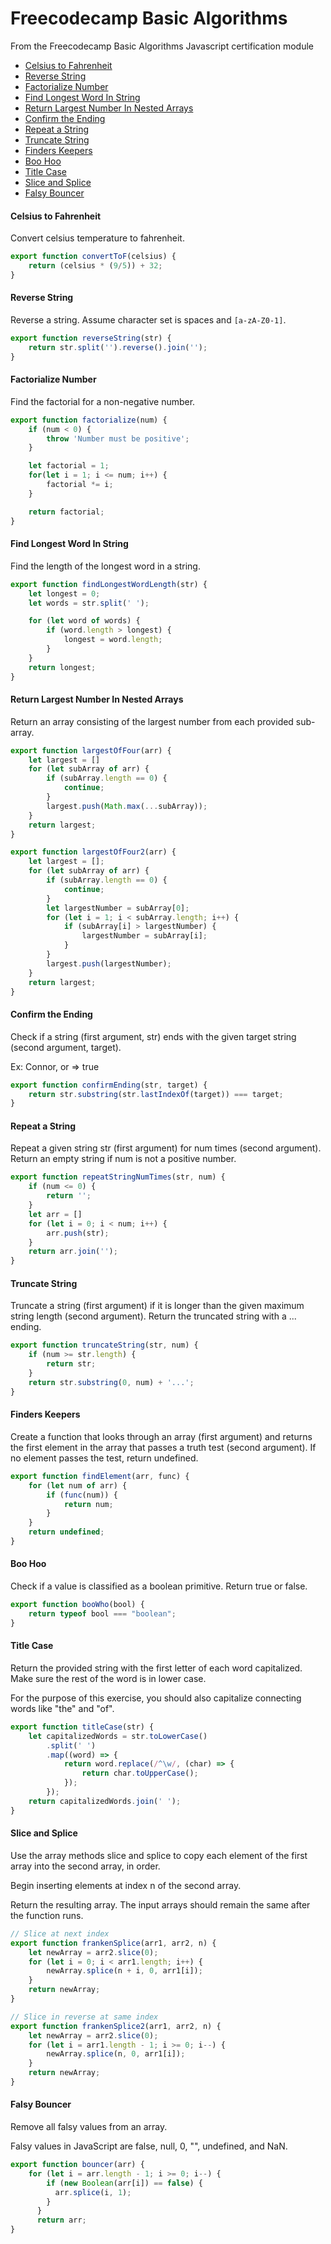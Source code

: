 <!-- markdownlint-disable MD001 -->

# Freecodecamp Basic Algorithms

From the Freecodecamp Basic Algorithms Javascript certification module

- [Celsius to Fahrenheit](#celsius-to-fahrenheit)
- [Reverse String](#reverse-string)
- [Factorialize Number](#factorialize-number)
- [Find Longest Word In String](#find-longest-word-in-string)
- [Return Largest Number In Nested Arrays](#return-largest-number-in-nested-arrays)
- [Confirm the Ending](#confirm-the-ending)
- [Repeat a String](#repeat-a-string)
- [Truncate String](#truncate-string)
- [Finders Keepers](#finders-keepers)
- [Boo Hoo](#boo-hoo)
- [Title Case](#title-case)
- [Slice and Splice](#slice-and-splice)
- [Falsy Bouncer](#falsy-bouncer)

#### Celsius to Fahrenheit

Convert celsius temperature to fahrenheit.

```javascript
export function convertToF(celsius) {
    return (celsius * (9/5)) + 32;
}
```

#### Reverse String

Reverse a string. Assume character set is spaces and `[a-zA-Z0-1]`.

```javascript
export function reverseString(str) {
    return str.split('').reverse().join('');
}
```

#### Factorialize Number

Find the factorial for a non-negative number.

```javascript
export function factorialize(num) {
    if (num < 0) {
        throw 'Number must be positive';
    }

    let factorial = 1;
    for(let i = 1; i <= num; i++) {
        factorial *= i;
    }

    return factorial;
}
```

#### Find Longest Word In String

Find the length of the longest word in a string.

```javascript
export function findLongestWordLength(str) {
    let longest = 0;
    let words = str.split(' ');

    for (let word of words) {
        if (word.length > longest) {
            longest = word.length;
        }
    }
    return longest;
}
```

#### Return Largest Number In Nested Arrays

Return an array consisting of the largest number from each provided sub-array.

```javascript
export function largestOfFour(arr) {
    let largest = []
    for (let subArray of arr) {
        if (subArray.length == 0) {
            continue;
        }
        largest.push(Math.max(...subArray));
    }
    return largest;
}

export function largestOfFour2(arr) {
    let largest = [];
    for (let subArray of arr) {
        if (subArray.length == 0) {
            continue;
        }
        let largestNumber = subArray[0];
        for (let i = 1; i < subArray.length; i++) {
            if (subArray[i] > largestNumber) {
                largestNumber = subArray[i];
            }
        }
        largest.push(largestNumber);
    }
    return largest;
}
```

#### Confirm the Ending

Check if a string (first argument, str) ends with the given target string (second argument, target).

Ex: Connor, or => true

```javascript
export function confirmEnding(str, target) {
    return str.substring(str.lastIndexOf(target)) === target;
}
```

#### Repeat a String

Repeat a given string str (first argument) for num times (second argument). Return an empty string if num is not a positive number.

```javascript
export function repeatStringNumTimes(str, num) {
    if (num <= 0) {
        return '';
    }
    let arr = []
    for (let i = 0; i < num; i++) {
        arr.push(str);
    }
    return arr.join('');
}
```

#### Truncate String

Truncate a string (first argument) if it is longer than the given maximum string length (second argument). Return the truncated string with a ... ending.

```javascript
export function truncateString(str, num) {
    if (num >= str.length) {
        return str;
    }
    return str.substring(0, num) + '...';
}
```

#### Finders Keepers

Create a function that looks through an array (first argument) and returns the first element in the array that passes a truth test (second argument). If no element passes the test, return undefined.

```javascript
export function findElement(arr, func) {
    for (let num of arr) {
        if (func(num)) {
            return num;
        }
    }
    return undefined;
}
```

#### Boo Hoo

Check if a value is classified as a boolean primitive. Return true or false.

```javascript
export function booWho(bool) {
    return typeof bool === "boolean";
}
```

#### Title Case

Return the provided string with the first letter of each word capitalized. Make sure the rest of the word is in lower case.

For the purpose of this exercise, you should also capitalize connecting words like "the" and "of".

```javascript
export function titleCase(str) {
    let capitalizedWords = str.toLowerCase()
        .split(' ')
        .map((word) => {
            return word.replace(/^\w/, (char) => {
                return char.toUpperCase();
            });
        });
    return capitalizedWords.join(' ');
}
```

#### Slice and Splice

Use the array methods slice and splice to copy each element of the first array into the second array, in order.

Begin inserting elements at index n of the second array.

Return the resulting array. The input arrays should remain the same after the function runs.

```javascript
// Slice at next index
export function frankenSplice(arr1, arr2, n) {
    let newArray = arr2.slice(0);
    for (let i = 0; i < arr1.length; i++) {
        newArray.splice(n + i, 0, arr1[i]);
    }
    return newArray;
}

// Slice in reverse at same index
export function frankenSplice2(arr1, arr2, n) {
    let newArray = arr2.slice(0);
    for (let i = arr1.length - 1; i >= 0; i--) {
        newArray.splice(n, 0, arr1[i]);
    }
    return newArray;
}
```

#### Falsy Bouncer

Remove all falsy values from an array.

Falsy values in JavaScript are false, null, 0, "", undefined, and NaN.

```javascript
export function bouncer(arr) {
    for (let i = arr.length - 1; i >= 0; i--) {
        if (new Boolean(arr[i]) == false) {
          arr.splice(i, 1);
        }
      }
      return arr;
}
```
